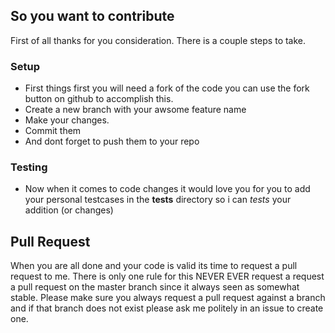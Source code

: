 ## So you want to contribute

First of all thanks for you consideration. There is a couple steps to take.

### Setup

 * First things first you will need a fork of the code you can use the fork button on github to accomplish this.
 * Create a new branch with your awsome feature name
 * Make your changes.
 * Commit them
 * And dont forget to push them to your repo

### Testing

 * Now when it comes to code changes it would love you for you to add your personal testcases in the **tests** directory so i can *tests* your addition (or changes)


## Pull Request

When you are all done and your code is valid its time to request a pull request to me. There is only one rule for this NEVER EVER request a request a pull request on the master
branch since it always seen as somewhat stable. Please make sure you always request a pull request against a branch and if that branch does not exist please ask me politely in
an issue to create one.